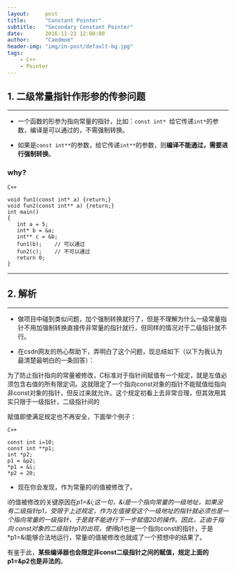 ```yaml
---
layout:     post
title:      "Constant Pointer"
subtitle:   "Secondary Constant Pointer"
date:       2016-11-23 12:00:00
author:     "Caedmom"
header-img: "img/in-post/default-bg.jpg"
tags:
    - C++
    - Pointer
---
```



## 1. 二级常量指针作形参的传参问题
---

* 一个函数的形参为指向常量的指针，比如：`const int* `给它传递`int*`的参数，编译是可以通过的，不需强制转换。 

* 如果是`const int**`的参数，给它传递`int**`的参数，则**编译不能通过，需要进行强制转换**。 

### why? 

`C++`
<pre><code>void fun1(const int* a) {return;}
void fun2(const int** a) {return;}
int main()
{
   int a = 5;
   int* b = &a;
   int** c = &b;
   fun1(b);    // 可以通过
   fun2(c);    // 不可以通过
   return 0;
}
</code></pre>


---

## 2. 解析

---

* 做项目中碰到类似问题，加个强制转换就行了，但是不理解为什么一级常量指针不用加强制转换直接传非常量的指针就行，但同样的情况对于二级指针就不行。 

* 在csdn网友的热心帮助下，弄明白了这个问题，现总结如下（以下为我认为最清楚最明白的一条回答）： 

为了防止指针指向的常量被修改，C标准对于指针间赋值有一个规定，就是左值必须包含右值的所有限定词。这就限定了一个指向const对象的指针不能赋值给指向非const对象的指针，但反过来就允许。这个规定初看上去非常合理，但其效用其实只限于一级指针，二级指针间的

赋值即使满足规定也不再安全，下面举个例子： 

`C++`
<pre><code>const int i=10; 
const int **p1; 
int *p2; 
p1 = &p2; 
*p1 = &i; 
*p2 = 20; 
</code></pre>

* 现在你会发现，作为常量的i的值被修改了。

i的值被修改的关键原因在*p1=&i;这一句，&i是一个指向常量的一级地址，如果没有二级指针p1，受限于上述规定，作为左值接受这个一级地址的指针就必须也是一个指向常量的一级指针，于是就不能进行下一步赋值20的操作。因此，正由于指向 const对象的二级指针p1的出现，使得*p1也是一个指向const的指针，于是*p1=&i能够合法地运行，常量i的值被修改也就成了一个预想中的结果了。 

有鉴于此，**某些编译器也会限定非const二级指针之间的赋值，规定上面的p1=&p2也是非法的**。



